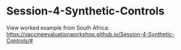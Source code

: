# Session-4-Synthetic-Controls

View worked example from South Africa: https://vaccineevaluationworkshop.github.io/Session-4-Synthetic-Controls/#
